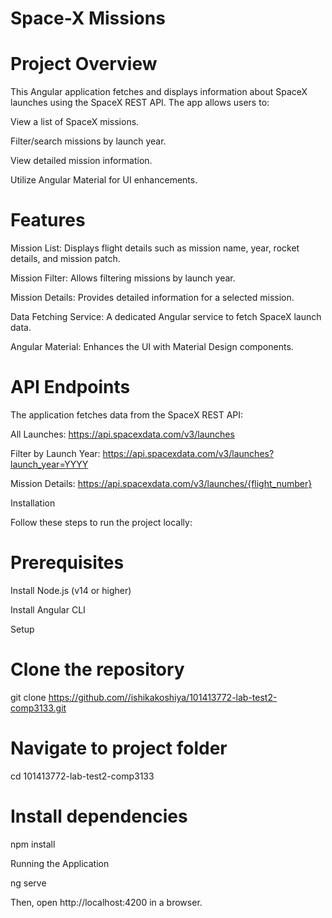 # Space-X Missions 

# Project Overview

This Angular application fetches and displays information about SpaceX launches using the SpaceX REST API. The app allows users to:

View a list of SpaceX missions.

Filter/search missions by launch year.

View detailed mission information.

Utilize Angular Material for UI enhancements.

# Features

Mission List: Displays flight details such as mission name, year, rocket details, and mission patch.

Mission Filter: Allows filtering missions by launch year.

Mission Details: Provides detailed information for a selected mission.

Data Fetching Service: A dedicated Angular service to fetch SpaceX launch data.

Angular Material: Enhances the UI with Material Design components.

# API Endpoints

The application fetches data from the SpaceX REST API:

All Launches: https://api.spacexdata.com/v3/launches

Filter by Launch Year: https://api.spacexdata.com/v3/launches?launch_year=YYYY

Mission Details: https://api.spacexdata.com/v3/launches/{flight_number}

Installation

Follow these steps to run the project locally:

# Prerequisites

Install Node.js (v14 or higher)

Install Angular CLI

Setup

# Clone the repository
git clone https://github.com//ishikakoshiya/101413772-lab-test2-comp3133.git

# Navigate to project folder
cd 101413772-lab-test2-comp3133

# Install dependencies
npm install

Running the Application

ng serve

Then, open http://localhost:4200 in a browser.

